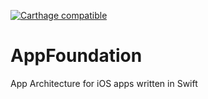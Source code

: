 [![Carthage compatible](https://img.shields.io/badge/Carthage-compatible-4BC51D.svg?style=flat)](https://github.com/Carthage/Carthage)

# AppFoundation
App Architecture for iOS apps written in Swift

